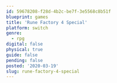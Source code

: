 ```yaml
---
id: 59678208-f28d-4b2c-be7f-3e5568c8b51f
blueprint: games
title: 'Rune Factory 4 Special'
platform: switch
genre:
  - rpg
digital: false
physical: true
guide: false
pending: false
posted: '2020-03-19'
slug: rune-factory-4-special
---
```

